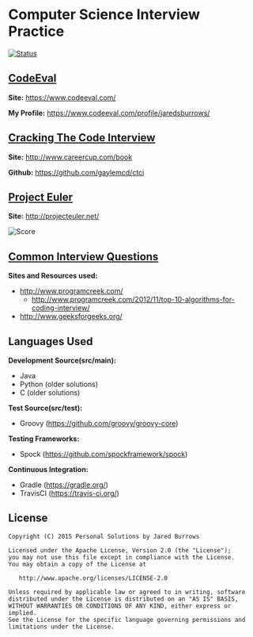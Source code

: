 Computer Science Interview Practice
=============
[ ![Status](https://travis-ci.org/jaredsburrows/CS-Interview-Questions.svg) ](https://travis-ci.org/jaredsburrows/CS-Interview-Questions)

## [CodeEval](src/main/java/codeeval)

**Site:** https://www.codeeval.com/

**My Profile:** https://www.codeeval.com/profile/jaredsburrows/

## [Cracking The Code Interview](src/main/java/crackingthecode)

**Site:** http://www.careercup.com/book

**Github:** https://github.com/gaylemcd/ctci

## [Project Euler](src/main/java/projecteuler)

**Site:** http://projecteuler.net/

![Score](http://projecteuler.net/profile/jaredsburrows.png)

## [Common Interview Questions](src/main/java/questions)

**Sites and Resources used:**

 - http://www.programcreek.com/
   - http://www.programcreek.com/2012/11/top-10-algorithms-for-coding-interview/
 - http://www.geeksforgeeks.org/

## Languages Used

**Development Source(src/main):**

 - Java
 - Python (older solutions)
 - C (older solutions)

**Test Source(src/test):**

 - Groovy (https://github.com/groovy/groovy-core)

**Testing Frameworks:**

 - Spock (https://github.com/spockframework/spock)

**Continuous Integration:**

 - Gradle (https://gradle.org/)
 - TravisCI (https://travis-ci.org/)

## License

    Copyright (C) 2015 Personal Solutions by Jared Burrows

    Licensed under the Apache License, Version 2.0 (the "License");
    you may not use this file except in compliance with the License.
    You may obtain a copy of the License at

       http://www.apache.org/licenses/LICENSE-2.0

    Unless required by applicable law or agreed to in writing, software
    distributed under the License is distributed on an "AS IS" BASIS,
    WITHOUT WARRANTIES OR CONDITIONS OF ANY KIND, either express or implied.
    See the License for the specific language governing permissions and
    limitations under the License.



